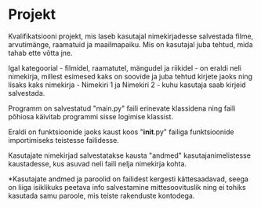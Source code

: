 # Projekt
Kvalifikatsiooni projekt, mis laseb kasutajal nimekirjadesse salvestada filme, arvutimänge, raamatuid ja maailmapaiku.
Mis on kasutajal juba tehtud, mida tahab ette võtta jne.

Igal kategoorial - filmidel, raamatutel, mängudel ja riikidel - on eraldi neli nimekirja, millest esimesed kaks on
soovide ja juba tehtud kirjete jaoks ning lisaks kaks nimekirja - Nimekiri 1 ja Nimekiri 2 - kuhu kasutaja saab kirjeid
salvestada.

Programm on salvestatud "main.py" faili erinevate klassidena
ning faili põhiosa käivitab programmi sisse logimise klassist.

Eraldi on funktsioonide jaoks kaust koos "__init__.py" failiga funktsioonide importimiseks teistesse failidesse.

Kasutajate nimekirjad salvestatakse kausta "andmed" kasutajanimelistesse kaustadesse,
kus asuvad neli faili nelja nimekirja kohta.

*Kasutajate andmed ja paroolid on failidest kergesti kättesaadavad, seega on liiga isiklikuks peetava info salvestamine
mittesoovituslik ning ei tohiks kasutada samu paroole, mis teiste rakenduste kontodega.
